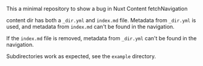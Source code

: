 This a minimal repository to show a bug in Nuxt Content fetchNavigation

content dir has both a `_dir.yml` and `index.md` file. Metadata from `_dir.yml` is used, and metadata from `index.md` can't be found in the navigation.

If the `index.md` file is removed, metadata from `_dir.yml` can't be found in the navigation.

Subdirectories work as expected, see the `example` directory.
